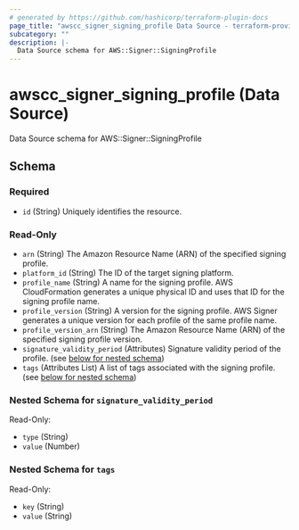 ```yaml
---
# generated by https://github.com/hashicorp/terraform-plugin-docs
page_title: "awscc_signer_signing_profile Data Source - terraform-provider-awscc"
subcategory: ""
description: |-
  Data Source schema for AWS::Signer::SigningProfile
---
```


# awscc_signer_signing_profile (Data Source)

Data Source schema for AWS::Signer::SigningProfile



<!-- schema generated by tfplugindocs -->
## Schema

### Required

- `id` (String) Uniquely identifies the resource.

### Read-Only

- `arn` (String) The Amazon Resource Name (ARN) of the specified signing profile.
- `platform_id` (String) The ID of the target signing platform.
- `profile_name` (String) A name for the signing profile. AWS CloudFormation generates a unique physical ID and uses that ID for the signing profile name.
- `profile_version` (String) A version for the signing profile. AWS Signer generates a unique version for each profile of the same profile name.
- `profile_version_arn` (String) The Amazon Resource Name (ARN) of the specified signing profile version.
- `signature_validity_period` (Attributes) Signature validity period of the profile. (see [below for nested schema](#nestedatt--signature_validity_period))
- `tags` (Attributes List) A list of tags associated with the signing profile. (see [below for nested schema](#nestedatt--tags))

<a id="nestedatt--signature_validity_period"></a>
### Nested Schema for `signature_validity_period`

Read-Only:

- `type` (String)
- `value` (Number)


<a id="nestedatt--tags"></a>
### Nested Schema for `tags`

Read-Only:

- `key` (String)
- `value` (String)
